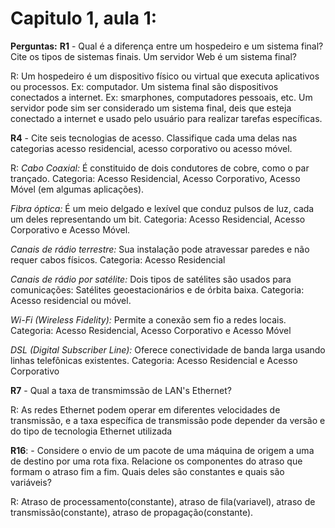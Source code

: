 # Capitulo 1, aula 1:

**Perguntas:**
**R1** - Qual é a diferença entre um hospedeiro e um sistema final? Cite os tipos de sistemas finais. Um servidor Web é um sistema final?

R: Um hospedeiro é um dispositivo físico ou virtual que executa aplicativos ou processos. Ex: computador. Um sistema final são dispositivos conectados a internet. Ex: smarphones, computadores pessoais, etc. Um servidor pode sim ser considerado um sistema final, deis que esteja conectado a internet e usado pelo usuário para realizar tarefas específicas.

**R4** -  Cite seis tecnologias de acesso. Classifique cada uma delas nas categorias acesso residencial, acesso corporativo ou acesso móvel.

R:  *Cabo Coaxial:* É constituido de dois condutores de cobre, como o par trançado. Categoria: Acesso Residencial, Acesso Corporativo, Acesso Móvel (em algumas aplicações).

*Fibra óptica:* É um meio delgado e lexível que conduz pulsos de luz, cada um deles representando um bit. Categoria: Acesso Residencial, Acesso Corporativo e Acesso Móvel.

*Canais de rádio terrestre:* Sua instalação pode atravessar paredes e não requer cabos físicos. Categoria: Acesso Residencial

*Canais de rádio por satélite:* Dois tipos de satélites são usados para comunicações: Satélites geoestacionários e de órbita baixa. Categoria: Acesso residencial ou móvel.

*Wi-Fi (Wireless Fidelity):* Permite a conexão sem fio a redes locais. Categoria: Acesso Residencial, Acesso Corporativo e Acesso Móvel

*DSL (Digital Subscriber Line):* Oferece conectividade de banda larga usando linhas telefônicas existentes. Categoria: Acesso Residencial e Acesso Corporativo

**R7** - Qual a taxa de transmimssão de LAN's Ethernet? 

R: As redes Ethernet podem operar em diferentes velocidades de transmissão, e a taxa específica de transmissão pode depender da versão e do tipo de tecnologia Ethernet utilizada

**R16**: -  Considere o envio de um pacote de uma máquina de origem a uma de destino por uma rota fixa. Relacione os componentes do atraso que formam o atraso fim a fim. Quais deles são constantes e quais são variáveis?

R: Atraso de processamento(constante), atraso de fila(variavel), atraso de transmissão(constante), atraso de propagação(constante).








